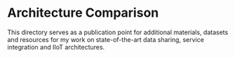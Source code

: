 # Architecture Comparison

This directory serves as a publication point for additional materials, datasets and resources for my work on state-of-the-art data sharing, service integration and IIoT architectures.